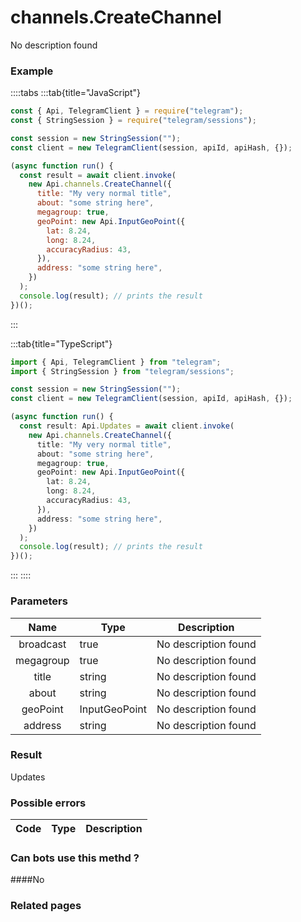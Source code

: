 # channels.CreateChannel

No description found

### [](#example)Example

::::tabs
:::tab{title="JavaScript"}

```js
const { Api, TelegramClient } = require("telegram");
const { StringSession } = require("telegram/sessions");

const session = new StringSession("");
const client = new TelegramClient(session, apiId, apiHash, {});

(async function run() {
  const result = await client.invoke(
    new Api.channels.CreateChannel({
      title: "My very normal title",
      about: "some string here",
      megagroup: true,
      geoPoint: new Api.InputGeoPoint({
        lat: 8.24,
        long: 8.24,
        accuracyRadius: 43,
      }),
      address: "some string here",
    })
  );
  console.log(result); // prints the result
})();
```

:::

:::tab{title="TypeScript"}

```ts
import { Api, TelegramClient } from "telegram";
import { StringSession } from "telegram/sessions";

const session = new StringSession("");
const client = new TelegramClient(session, apiId, apiHash, {});

(async function run() {
  const result: Api.Updates = await client.invoke(
    new Api.channels.CreateChannel({
      title: "My very normal title",
      about: "some string here",
      megagroup: true,
      geoPoint: new Api.InputGeoPoint({
        lat: 8.24,
        long: 8.24,
        accuracyRadius: 43,
      }),
      address: "some string here",
    })
  );
  console.log(result); // prints the result
})();
```

:::
::::

### [](#parameters)Parameters

|   Name    | Type          | Description          |
| :-------: | ------------- | -------------------- |
| broadcast | true          | No description found |
| megagroup | true          | No description found |
|   title   | string        | No description found |
|   about   | string        | No description found |
| geoPoint  | InputGeoPoint | No description found |
|  address  | string        | No description found |

### [](#result)Result

Updates

### [](#possible-errors)Possible errors

| Code | Type | Description |
| :--: | ---- | ----------- |

### [](#can-bots-use-this-method)Can bots use this methd ?

####No

### [](#related-pages)Related pages
